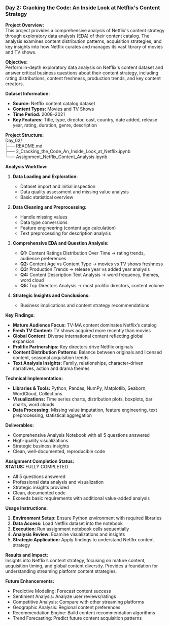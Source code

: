 ### Day 2: Cracking the Code: An Inside Look at Netflix's Content Strategy

**Project Overview:**  
This project provides a comprehensive analysis of Netflix's content strategy through exploratory data analysis (EDA) of their content catalog. The analysis examines content distribution patterns, acquisition strategies, and key insights into how Netflix curates and manages its vast library of movies and TV shows.

**Objective:**  
Perform in-depth exploratory data analysis on Netflix's content dataset and answer critical business questions about their content strategy, including rating distributions, content freshness, production trends, and key content creators.

**Dataset Information:**  
- **Source:** Netflix content catalog dataset  
- **Content Types:** Movies and TV Shows  
- **Time Period:** 2008–2021  
- **Key Features:** Title, type, director, cast, country, date added, release year, rating, duration, genre, description  

**Project Structure:**  
Day_02/  
├── README.md  
├── 2_Cracking_the_Code_An_Inside_Look_at_Netflix.ipynb  
└── Assignment_Netflix_Content_Analysis.ipynb



**Analysis Workflow:**  
1. **Data Loading and Exploration:**  
   - Dataset import and initial inspection  
   - Data quality assessment and missing value analysis  
   - Basic statistical overview  

2. **Data Cleaning and Preprocessing:**  
   - Handle missing values  
   - Data type conversions  
   - Feature engineering (content age calculation)  
   - Text preprocessing for description analysis  

3. **Comprehensive EDA and Question Analysis:**  
   - **Q1:** Content Ratings Distribution Over Time → rating trends, audience preferences  
   - **Q2:** Content Age vs Content Type → movies vs TV shows freshness  
   - **Q3:** Production Trends → release year vs added year analysis  
   - **Q4:** Content Description Text Analysis → word frequency, themes, word cloud  
   - **Q5:** Top Directors Analysis → most prolific directors, content volume  

4. **Strategic Insights and Conclusions:**  
   - Business implications and content strategy recommendations  

**Key Findings:**  
- **Mature Audience Focus:** TV-MA content dominates Netflix’s catalog  
- **Fresh TV Content:** TV shows acquired more recently than movies  
- **Global Content:** Diverse international content reflecting global expansion  
- **Prolific Partnerships:** Key directors drive Netflix originals  
- **Content Distribution Patterns:** Balance between originals and licensed content, seasonal acquisition trends  
- **Text Analysis Insights:** Family, relationships, character-driven narratives, action and drama themes  

**Technical Implementation:**  
- **Libraries & Tools:** Python, Pandas, NumPy, Matplotlib, Seaborn, WordCloud, Collections  
- **Visualizations:** Time series charts, distribution plots, boxplots, bar charts, word clouds  
- **Data Processing:** Missing value imputation, feature engineering, text preprocessing, statistical aggregation  

**Deliverables:**  
- Comprehensive Analysis Notebook with all 5 questions answered  
- High-quality visualizations  
- Strategic business insights  
- Clean, well-documented, reproducible code  

**Assignment Completion Status:**  
**STATUS:** FULLY COMPLETED  
- All 5 questions answered  
- Professional data analysis and visualization  
- Strategic insights provided  
- Clean, documented code  
- Exceeds basic requirements with additional value-added analysis  

**Usage Instructions:**  
1. **Environment Setup:** Ensure Python environment with required libraries  
2. **Data Access:** Load Netflix dataset into the notebook  
3. **Execution:** Run assignment notebook cells sequentially  
4. **Analysis Review:** Examine visualizations and insights  
5. **Strategic Application:** Apply findings to understand Netflix content strategy  

**Results and Impact:**  
Insights into Netflix’s content strategy, focusing on mature content, acquisition timing, and global content diversity. Provides a foundation for understanding streaming platform content strategies.

**Future Enhancements:**  
- Predictive Modeling: Forecast content success  
- Sentiment Analysis: Analyze user reviews/ratings  
- Competitive Analysis: Compare with other streaming platforms  
- Geographic Analysis: Regional content preferences  
- Recommendation Engine: Build content recommendation algorithms  
- Trend Forecasting: Predict future content acquisition patterns


